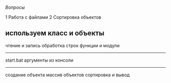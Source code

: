 _Вопросы_

1 Работа с файлами
2 Сортировка объектов

используем класс и объекты
---

чтение и запись
обработка строк
функции и модули

---

start.bat
аргументы из консоли

---

создание объекта
массив объектов
сортировка и вывод